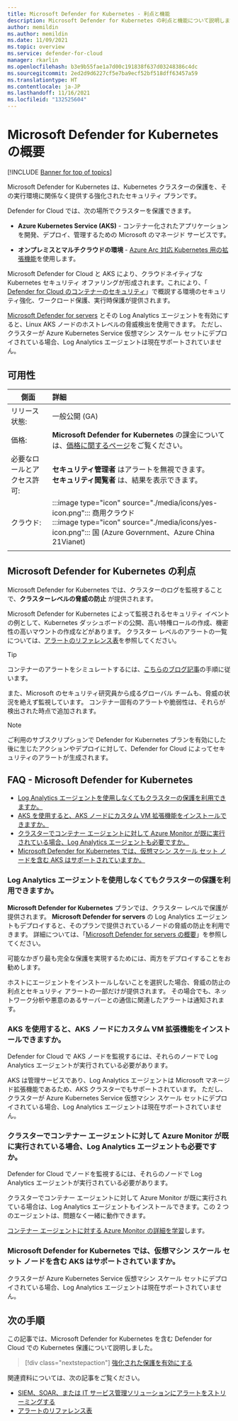 ```yaml
---
title: Microsoft Defender for Kubernetes - 利点と機能
description: Microsoft Defender for Kubernetes の利点と機能について説明します。
author: memildin
ms.author: memildin
ms.date: 11/09/2021
ms.topic: overview
ms.service: defender-for-cloud
manager: rkarlin
ms.openlocfilehash: b3e9b55fae1a7d00c191838f637d03248386c4dc
ms.sourcegitcommit: 2ed2d9d6227cf5e7ba9ecf52bf518dff63457a59
ms.translationtype: HT
ms.contentlocale: ja-JP
ms.lasthandoff: 11/16/2021
ms.locfileid: "132525604"
---
```

# <a name="introduction-to-microsoft-defender-for-kubernetes"></a>Microsoft Defender for Kubernetes の概要

[!INCLUDE [Banner for top of topics](./includes/banner.md)]

Microsoft Defender for Kubernetes は、Kubernetes クラスターの保護を、その実行環境に関係なく提供する強化されたセキュリティ プランです。

Defender for Cloud では、次の場所でクラスターを保護できます。

- **Azure Kubernetes Service (AKS)** - コンテナー化されたアプリケーションを開発、デプロイ、管理するための Microsoft のマネージド サービスです。

- **オンプレミスとマルチクラウドの環境** - [Azure Arc 対応 Kubernetes 用の拡張機能](defender-for-kubernetes-azure-arc.md)を使用します。

Microsoft Defender for Cloud と AKS により、クラウドネイティブな Kubernetes セキュリティ オファリングが形成されます。これにより、「[ Defender for Cloud のコンテナーのセキュリティ](container-security.md)」で概説する環境のセキュリティ強化、ワークロード保護、実行時保護が提供されます。

[Microsoft Defender for servers](defender-for-servers-introduction.md) とその Log Analytics エージェントを有効にすると、Linux AKS ノードのホストレベルの脅威検出を使用できます。 ただし、クラスターが Azure Kubernetes Service 仮想マシン スケール セットにデプロイされている場合、Log Analytics エージェントは現在サポートされていません。



## <a name="availability"></a>可用性

|側面|詳細|
|----|:----|
|リリース状態:|一般公開 (GA)|
|価格:|**Microsoft Defender for Kubernetes** の課金については、[価格に関するページ](https://azure.microsoft.com/pricing/details/security-center/)をご覧ください。|
|必要なロールとアクセス許可:|**セキュリティ管理者** はアラートを無視できます。<br>**セキュリティ閲覧者** は、結果を表示できます。|
|クラウド:|:::image type="icon" source="./media/icons/yes-icon.png"::: 商用クラウド<br>:::image type="icon" source="./media/icons/yes-icon.png"::: 国 (Azure Government、Azure China 21Vianet)|
|||

## <a name="what-are-the-benefits-of-microsoft-defender-for-kubernetes"></a>Microsoft Defender for Kubernetes の利点

Microsoft Defender for Kubernetes では、クラスターのログを監視することで、**クラスターレベルの脅威の防止** が提供されます。

Microsoft Defender for Kubernetes によって監視されるセキュリティ イベントの例として、Kubernetes ダッシュボードの公開、高い特権ロールの作成、機密性の高いマウントの作成などがあります。 クラスター レベルのアラートの一覧については、[アラートのリファレンス表](alerts-reference.md#alerts-k8scluster)を参照してください。

> [!TIP]
> コンテナーのアラートをシミュレートするには、[こちらのブログ記事](https://techcommunity.microsoft.com/t5/azure-security-center/how-to-demonstrate-the-new-containers-features-in-azure-security/ba-p/1011270)の手順に従います。

また、Microsoft のセキュリティ研究員から成るグローバル チームも、脅威の状況を絶えず監視しています。 コンテナー固有のアラートや脆弱性は、それらが検出された時点で追加されます。

>[!NOTE]
> ご利用のサブスクリプションで Defender for Kubernetes プランを有効にした後に生じたアクションやデプロイに対して、Defender for Cloud によってセキュリティのアラートが生成されます。

## <a name="faq---microsoft-defender-for-kubernetes"></a>FAQ - Microsoft Defender for Kubernetes

- [Log Analytics エージェントを使用しなくてもクラスターの保護を利用できますか。](#can-i-still-get-cluster-protections-without-the-log-analytics-agent)
- [AKS を使用すると、AKS ノードにカスタム VM 拡張機能をインストールできますか。](#does-aks-allow-me-to-install-custom-vm-extensions-on-my-aks-nodes)
- [クラスターでコンテナー エージェントに対して Azure Monitor が既に実行されている場合、Log Analytics エージェントも必要ですか。](#if-my-cluster-is-already-running-an-azure-monitor-for-containers-agent-do-i-need-the-log-analytics-agent-too)
- [Microsoft Defender for Kubernetes では、仮想マシン スケール セット ノードを含む AKS はサポートされていますか。](#does-microsoft-defender-for-kubernetes-support-aks-with-virtual-machine-scale-set-nodes)

### <a name="can-i-still-get-cluster-protections-without-the-log-analytics-agent"></a>Log Analytics エージェントを使用しなくてもクラスターの保護を利用できますか。

**Microsoft Defender for Kubernetes** プランでは、クラスター レベルで保護が提供されます。 **Microsoft Defender for servers** の Log Analytics エージェントもデプロイすると、そのプランで提供されているノードの脅威の防止を利用できます。 詳細については、「[Microsoft Defender for servers の概要](defender-for-servers-introduction.md)」を参照してください。

可能なかぎり最も完全な保護を実現するためには、両方をデプロイすることをお勧めします。

ホストにエージェントをインストールしないことを選択した場合、脅威の防止の利点とセキュリティ アラートの一部だけが提供されます。 その場合でも、ネットワーク分析や悪意のあるサーバーとの通信に関連したアラートは通知されます。

### <a name="does-aks-allow-me-to-install-custom-vm-extensions-on-my-aks-nodes"></a>AKS を使用すると、AKS ノードにカスタム VM 拡張機能をインストールできますか。

Defender for Cloud で AKS ノードを監視するには、それらのノードで Log Analytics エージェントが実行されている必要があります。

AKS は管理サービスであり、Log Analytics エージェントは Microsoft マネージド拡張機能であるため、AKS クラスターでもサポートされています。 ただし、クラスターが Azure Kubernetes Service 仮想マシン スケール セットにデプロイされている場合、Log Analytics エージェントは現在サポートされていません。

### <a name="if-my-cluster-is-already-running-an-azure-monitor-for-containers-agent-do-i-need-the-log-analytics-agent-too"></a>クラスターでコンテナー エージェントに対して Azure Monitor が既に実行されている場合、Log Analytics エージェントも必要ですか。

Defender for Cloud でノードを監視するには、それらのノードで Log Analytics エージェントが実行されている必要があります。

クラスターでコンテナー エージェントに対して Azure Monitor が既に実行されている場合は、Log Analytics エージェントもインストールできます。この 2 つのエージェントは、問題なく一緒に動作できます。

[コンテナー エージェントに対する Azure Monitor の詳細を学習](../azure-monitor/containers/container-insights-manage-agent.md)します。

### <a name="does-microsoft-defender-for-kubernetes-support-aks-with-virtual-machine-scale-set-nodes"></a>Microsoft Defender for Kubernetes では、仮想マシン スケール セット ノードを含む AKS はサポートされていますか。

クラスターが Azure Kubernetes Service 仮想マシン スケール セットにデプロイされている場合、Log Analytics エージェントは現在サポートされていません。

## <a name="next-steps"></a>次の手順

この記事では、Microsoft Defender for Kubernetes を含む Defender for Cloud での Kubernetes 保護について説明しました。

> [!div class="nextstepaction"]
> [強化された保護を有効にする](enable-enhanced-security.md)

関連資料については、次の記事をご覧ください。

- [SIEM、SOAR、または IT サービス管理ソリューションにアラートをストリーミングする](export-to-siem.md)
- [アラートのリファレンス表](alerts-reference.md)
